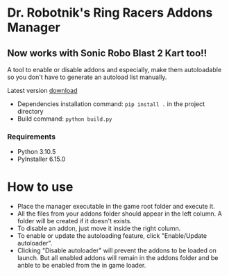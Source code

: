 # Dr. Robotnik's Ring Racers Addons Manager
## Now works with Sonic Robo Blast 2 Kart too!!
A tool to enable or disable addons and especially, make them autoloadable so you don't have to generate an autoload list manually.

Latest version [download](https://github.com/Sanghelyos/dr-robotnik-ring-racers-addons-manager/releases/latest)

- Dependencies installation command: `pip install .` in the project directory
- Build command: `python build.py`

### Requirements
- Python 3.10.5
- PyInstaller 6.15.0

# How to use
- Place the manager executable in the game root folder and execute it.
- All the files from your addons folder should appear in the left column. A folder will be created if it doesn't exists.
- To disable an addon, just move it inside the right column.
- To enable or update the autoloading feature, click "Enable/Update autoloader".
- Clicking "Disable autoloader" will prevent the addons to be loaded on launch. But all enabled addons will remain in the addons folder and be anble to be enabled from the in game loader.
